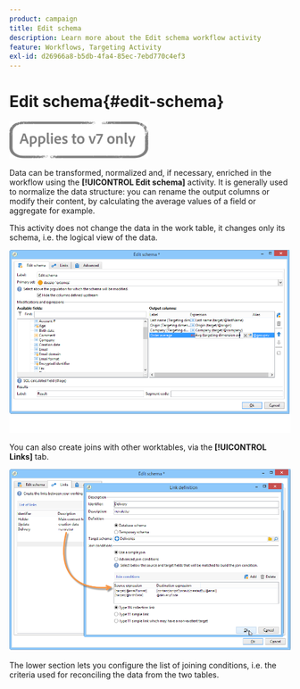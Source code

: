 ```yaml
---
product: campaign
title: Edit schema
description: Learn more about the Edit schema workflow activity
feature: Workflows, Targeting Activity
exl-id: d26966a8-b5db-4fa4-85ec-7ebd770c4ef3
---
```

# Edit schema{#edit-schema}

![](../../assets/v7-only.svg)

Data can be transformed, normalized and, if necessary, enriched in the workflow using the **[!UICONTROL Edit schema]** activity. It is generally used to normalize the data structure: you can rename the output columns or modify their content, by calculating the average values of a field or aggregate for example.

This activity does not change the data in the work table, it changes only its schema, i.e. the logical view of the data.

![](assets/wf_manipulation_box.png)

You can also create joins with other worktables, via the **[!UICONTROL Links]** tab.

![](assets/wf_manipulation_box_link_tab.png)

The lower section lets you configure the list of joining conditions, i.e. the criteria used for reconciling the data from the two tables.
